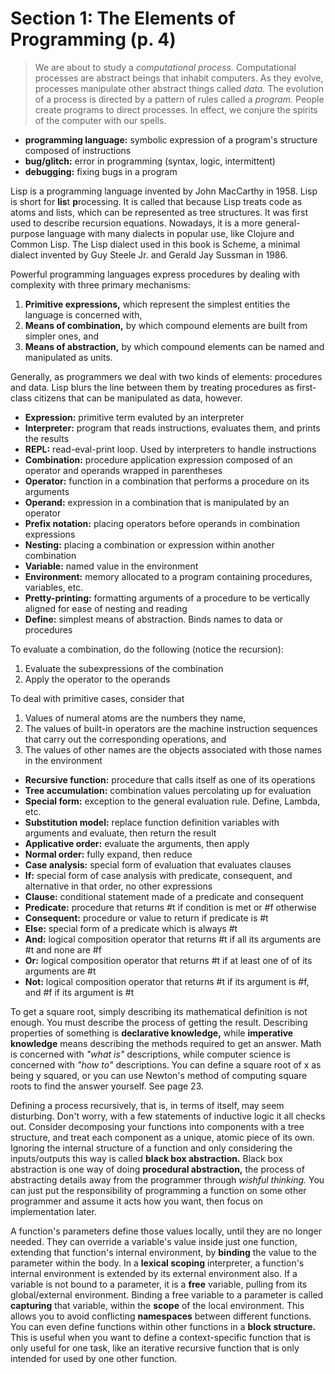 # Section 1: The Elements of Programming (p. 4)

> We are about to study a *computational process.* Computational processes are
> abstract beings that inhabit computers. As they evolve, processes manipulate
> other abstract things called *data.* The evolution of a process is directed
> by a pattern of rules called a *program.* People create programs to direct
> processes. In effect, we conjure the spirits of the computer with our spells.
* **programming language:** symbolic expression of a program's structure
  composed of instructions
* **bug/glitch:** error in programming (syntax, logic, intermittent)
* **debugging:** fixing bugs in a program

Lisp is a programming language invented by John MacCarthy in 1958. Lisp is
short for **lis**t **p**rocessing. It is called that because Lisp treats code
as atoms and lists, which can be represented as tree structures. It was first
used to describe recursion equations. Nowadays, it is a more general-purpose
language with many dialects in popular use, like Clojure and Common Lisp. The
Lisp dialect used in this book is Scheme, a minimal dialect invented by Guy
Steele Jr. and Gerald Jay Sussman in 1986.

Powerful programming languages express procedures by dealing with complexity
with three primary mechanisms:
1. **Primitive expressions,** which represent the simplest entities the
   language is concerned with,
2. **Means of combination,** by which compound elements are built from simpler
   ones, and
3. **Means of abstraction,** by which compound elements can be named and
   manipulated as units.

Generally, as programmers we deal with two kinds of elements: procedures and
data. Lisp blurs the line between them by treating procedures as first-class
citizens that can be manipulated as data, however.

* **Expression:** primitive term evaluted by an interpreter
* **Interpreter:** program that reads instructions, evaluates them, and prints
  the results
* **REPL:** read-eval-print loop. Used by interpreters to handle instructions
* **Combination:** procedure application expression composed of an operator and
  operands wrapped in parentheses
* **Operator:** function in a combination that performs a procedure on its
  arguments
* **Operand:** expression in a combination that is manipulated by an operator
* **Prefix notation:** placing operators before operands in combination
  expressions
* **Nesting:** placing a combination or expression within another combination
* **Variable:** named value in the environment
* **Environment:** memory allocated to a program containing procedures,
  variables, etc.
* **Pretty-printing:** formatting arguments of a procedure to be vertically
  aligned for ease of nesting and reading
* **Define:** simplest means of abstraction. Binds names to data or procedures

To evaluate a combination, do the following (notice the recursion):
1. Evaluate the subexpressions of the combination
2. Apply the operator to the operands

To deal with primitive cases, consider that
1. Values of numeral atoms are the numbers they name,
2. The values of built-in operators are the machine instruction sequences that
   carry out the corresponding operations, and
3. The values of other names are the objects associated with those names in the
   environment

* **Recursive function:** procedure that calls itself as one of its operations
* **Tree accumulation:** combination values percolating up for evaluation
* **Special form:** exception to the general evaluation rule. Define, Lambda,
  etc.
* **Substitution model:** replace function definition variables with arguments
  and evaluate, then return the result
* **Applicative order:** evaluate the arguments, then apply
* **Normal order:** fully expand, then reduce
* **Case analysis:** special form of evaluation that evaluates clauses
* **If:** special form of case analysis with predicate, consequent, and
  alternative in that order, no other expressions
* **Clause:** conditional statement made of a predicate and consequent
* **Predicate:** procedure that returns #t if condition is met or #f otherwise
* **Consequent:** procedure or value to return if predicate is #t
* **Else:** special form of a predicate which is always #t
* **And:** logical composition operator that returns #t if all its arguments
  are #t and none are #f
* **Or:** logical composition operator that returns #t if at least one of of
  its arguments are #t
* **Not:** logical composition operator that returns #t if its argument is #f,
  and #f if its argument is #t

To get a square root, simply describing its mathematical definition is not
enough. You must describe the process of getting the result. Describing
properties of something is **declarative knowledge,** while **imperative
knowledge** means describing the methods required to get an answer. Math is
concerned with *"what is"* descriptions, while computer science is concerned
with *"how to"* descriptions. You can define a square root of x as being y
squared, or you can use Newton's method of computing square roots to find the
answer yourself. See page 23.

Defining a process recursively, that is, in terms of itself, may seem
disturbing. Don't worry, with a few statements of inductive logic it all checks
out. Consider decomposing your functions into components with a tree structure,
and treat each component as a unique, atomic piece of its own. Ignoring the
internal structure of a function and only considering the inputs/outputs this
way is called **black box abstraction.** Black box abstraction is one way of
doing **procedural abstraction,** the process of abstracting details away from
the programmer through *wishful thinking.* You can just put the responsibility
of programming a function on some other programmer and assume it acts how you
want, then focus on implementation later.

A function's parameters define those values locally, until they are no longer
needed. They can override a variable's value inside just one function,
extending that function's internal environment, by **binding** the value to the
parameter within the body. In a **lexical scoping** interpreter, a function's
internal environment is extended by its external environment also. If a
variable is not bound to a parameter, it is a **free** variable, pulling from
its global/external environment. Binding a free variable to a parameter is
called **capturing** that variable, within the **scope** of the local
environment. This allows you to avoid conflicting **namespaces** between
different functions. You can even define functions within other functions in a
**block structure.** This is useful when you want to define a context-specific
function that is only useful for one task, like an iterative recursive function
that is only intended for used by one other function.
